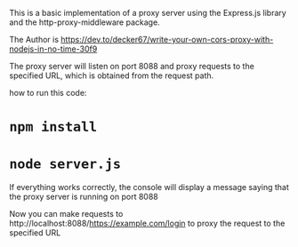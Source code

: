 This is a basic implementation of a proxy server using the Express.js library 
and the http-proxy-middleware package.

The Author is 
https://dev.to/decker67/write-your-own-cors-proxy-with-nodejs-in-no-time-30f9

The proxy server will listen on port 8088 and proxy requests to the specified URL, 
which is obtained from the request path.

how to run this code:

# `npm install`
# `node server.js`

If everything works correctly, the console will display a message saying that 
the proxy server is running on port 8088

Now you can make requests to http://localhost:8088/https://example.com/login 
to proxy the request to the specified URL